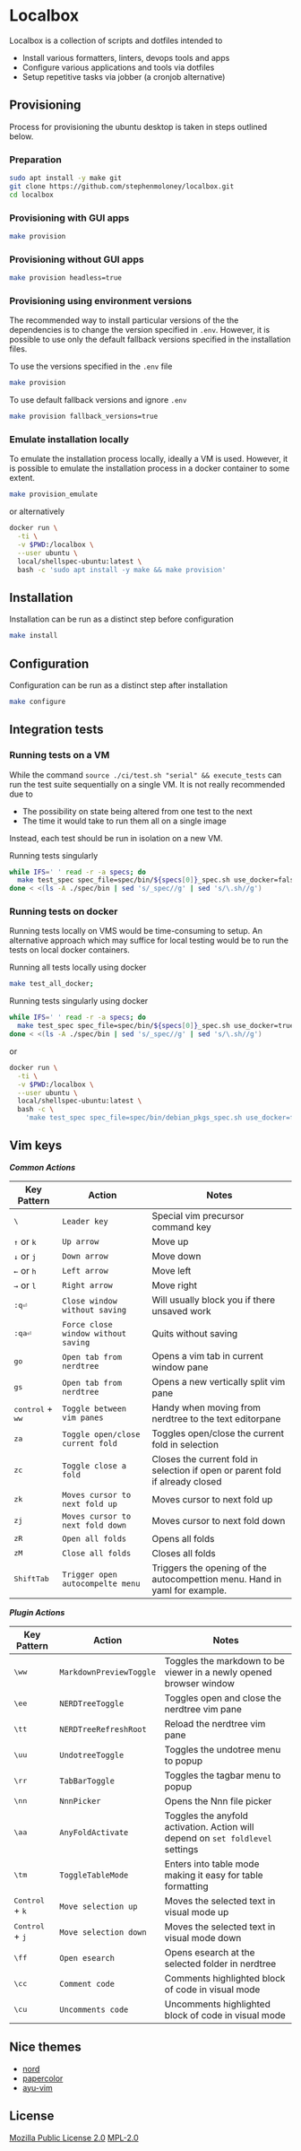 # Localbox

Localbox is a collection of scripts and dotfiles intended to

- Install various formatters, linters, devops tools and apps
- Configure various applications and tools via dotfiles
- Setup repetitive tasks via jobber (a cronjob alternative)

## Provisioning

Process for provisioning the ubuntu desktop is taken in steps outlined
below.

### Preparation

```bash
sudo apt install -y make git
git clone https://github.com/stephenmoloney/localbox.git
cd localbox
```

### Provisioning with GUI apps

```bash
make provision
```

### Provisioning without GUI apps

```bash
make provision headless=true
```

### Provisioning using environment versions

The recommended way to install particular versions of the the dependencies
is to change the version specified in `.env`. However, it is possible to
use only the default fallback versions specified in the installation files.

To use the versions specified in the `.env` file

```bash
make provision
```

To use default fallback versions and ignore `.env`

```bash
make provision fallback_versions=true
```

### Emulate installation locally

To emulate the installation process locally, ideally a VM is used.
However, it is possible to emulate the installation process in a
docker container to some extent.

```bash
make provision_emulate
```

or alternatively

```bash
docker run \
  -ti \
  -v $PWD:/localbox \
  --user ubuntu \
  local/shellspec-ubuntu:latest \
  bash -c 'sudo apt install -y make && make provision'
```

## Installation

Installation can be run as a distinct step before configuration

```bash
make install
```

## Configuration

Configuration can be run as a distinct step after installation

```bash
make configure
```

## Integration tests

### Running tests on a VM

While the command `source ./ci/test.sh "serial" && execute_tests` can
run the test suite sequentially on a single VM. It is not really
recommended due to

- The possibility on state being altered from one test to the next
- The time it would take to run them all on a single image

Instead, each test should be run in isolation on a new VM.

Running tests singularly

```bash
while IFS=' ' read -r -a specs; do
  make test_spec spec_file=spec/bin/${specs[0]}_spec.sh use_docker=false
done < <(ls -A ./spec/bin | sed 's/_spec//g' | sed 's/\.sh//g')
```

### Running tests on docker

Running tests locally on VMS would be time-consuming to setup.
An alternative approach which may suffice for local testing
would be to run the tests on local docker containers.

Running all tests locally using docker

```bash
make test_all_docker;
```

Running tests singularly using docker

```bash
while IFS=' ' read -r -a specs; do
  make test_spec spec_file=spec/bin/${specs[0]}_spec.sh use_docker=true
done < <(ls -A ./spec/bin | sed 's/_spec//g' | sed 's/\.sh//g')
```

or

```bash
docker run \
  -ti \
  -v $PWD:/localbox \
  --user ubuntu \
  local/shellspec-ubuntu:latest \
  bash -c \
    'make test_spec spec_file=spec/bin/debian_pkgs_spec.sh use_docker=false'
```

## Vim keys

**_Common Actions_**

| Key Pattern                        | Action                              | Notes                                                                         |
| ---------------------------------- | ----------------------------------- | ----------------------------------------------------------------------------- |
| <kbd>\\</kbd>                      | `Leader key`                        | Special vim precursor command key                                             |
| <kbd>↑</kbd> or <kbd>k</kbd>       | `Up arrow`                          | Move up                                                                       |
| <kbd>↓</kbd> or <kbd>j</kbd>       | `Down arrow`                        | Move down                                                                     |
| <kbd>←</kbd> or <kbd>h</kbd>       | `Left arrow`                        | Move left                                                                     |
| <kbd>→</kbd> or <kbd>l</kbd>       | `Right arrow`                       | Move right                                                                    |
| <kbd>:q⏎</kbd>                     | `Close window without saving`       | Will usually block you if there unsaved work                                  |
| <kbd>:qa⏎</kbd>                    | `Force close window without saving` | Quits without saving                                                          |
| <kbd>go</kbd>                      | `Open tab from nerdtree`            | Opens a vim tab in current window pane                                        |
| <kbd>gs</kbd>                      | `Open tab from nerdtree`            | Opens a new vertically split vim pane                                         |
| <kbd>control</kbd> + <kbd>ww</kbd> | `Toggle between vim panes`          | Handy when moving from nerdtree to the text editorpane                        |
| <kbd>za</kbd>                      | `Toggle open/close current fold`    | Toggles open/close the current fold in selection                              |
| <kbd>zc</kbd>                      | `Toggle close a fold`               | Closes the current fold in selection if open or parent fold if already closed |
| <kbd>zk</kbd>                      | `Moves cursor to next fold up`      | Moves cursor to next fold up                                                  |
| <kbd>zj</kbd>                      | `Moves cursor to next fold down`    | Moves cursor to next fold down                                                |
| <kbd>zR</kbd>                      | `Open all folds`                    | Opens all folds                                                               |
| <kbd>zM</kbd>                      | `Close all folds`                   | Closes all folds                                                              |
| <kbd>Shift</kbd><kbd>Tab</kbd>     | `Trigger open autocompelte menu`    | Triggers the opening of the autocompettion menu. Hand in yaml for example.    |

**_Plugin Actions_**

| Key Pattern                       | Action                  | Notes                                                                          |
| --------------------------------- | ----------------------- | ------------------------------------------------------------------------------ |
| <kbd>\ww</kbd>                    | `MarkdownPreviewToggle` | Toggles the markdown to be viewer in a newly opened browser window             |
| <kbd>\ee</kbd>                    | `NERDTreeToggle`        | Toggles open and close the nerdtree vim pane                                   |
| <kbd>\tt</kbd>                    | `NERDTreeRefreshRoot`   | Reload the nerdtree vim pane                                                   |
| <kbd>\uu</kbd>                    | `UndotreeToggle`        | Toggles the undotree menu to popup                                             |
| <kbd>\rr</kbd>                    | `TabBarToggle`          | Toggles the tagbar menu to popup                                               |
| <kbd>\nn</kbd>                    | `NnnPicker`             | Opens the Nnn file picker                                                      |
| <kbd>\aa</kbd>                    | `AnyFoldActivate`       | Toggles the anyfold activation. Action will depend on `set foldlevel` settings |
| <kbd>\\tm</kbd>                   | `ToggleTableMode`       | Enters into table mode making it easy for table formatting                     |
| <kbd>Control</kbd> + <kbd>k</kbd> | `Move selection up`     | Moves the selected text in visual mode up                                      |
| <kbd>Control</kbd> + <kbd>j</kbd> | `Move selection down`   | Moves the selected text in visual mode down                                    |
| <kbd>\\ff</kbd>                   | `Open esearch`          | Opens esearch at the selected folder in nerdtree                               |
| <kbd>\\cc</kbd>                   | `Comment code`          | Comments highlighted block of code in visual mode                              |
| <kbd>\\cu</kbd>                   | `Uncomments code`       | Uncomments highlighted block of code in visual mode                            |

## Nice themes

- [nord](https://github.com/arcticicestudio/nord-vim)
- [papercolor](https://github.com/NLKNguyen/papercolor-theme)
- [ayu-vim](https://github.com/ayu-theme/ayu-vim)

## License

[Mozilla Public License 2.0](LICENSE)
[MPL-2.0](https://opensource.org/licenses/MPL-2.0)

